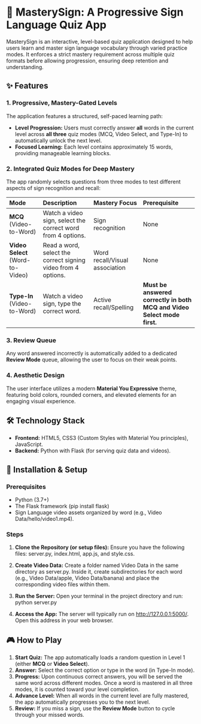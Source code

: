 # **🤟 MasterySign: A Progressive Sign Language Quiz App**

MasterySign is an interactive, level-based quiz application designed to help users learn and master sign language vocabulary through varied practice modes. It enforces a strict mastery requirement across multiple quiz formats before allowing progression, ensuring deep retention and understanding.

## **✨ Features**

### **1\. Progressive, Mastery-Gated Levels**

The application features a structured, self-paced learning path:

* **Level Progression:** Users must correctly answer **all** words in the current level across **all three** quiz modes (MCQ, Video Select, and Type-In) to automatically unlock the next level.  
* **Focused Learning:** Each level contains approximately 15 words, providing manageable learning blocks.

### **2\. Integrated Quiz Modes for Deep Mastery**

The app randomly selects questions from three modes to test different aspects of sign recognition and recall:

| Mode | Description | Mastery Focus | Prerequisite |
| :---- | :---- | :---- | :---- |
| **MCQ** (Video-to-Word) | Watch a video sign, select the correct word from 4 options. | Sign recognition | None |
| **Video Select** (Word-to-Video) | Read a word, select the correct signing video from 4 options. | Word recall/Visual association | None |
| **Type-In** (Video-to-Word) | Watch a video sign, type the correct word. | Active recall/Spelling | **Must be answered correctly in both MCQ and Video Select mode first.** |

### **3\. Review Queue**

Any word answered incorrectly is automatically added to a dedicated **Review Mode** queue, allowing the user to focus on their weak points.

### **4\. Aesthetic Design**

The user interface utilizes a modern **Material You Expressive** theme, featuring bold colors, rounded corners, and elevated elements for an engaging visual experience.

## **🛠️ Technology Stack**

* **Frontend:** HTML5, CSS3 (Custom Styles with Material You principles), JavaScript.  
* **Backend:** Python with Flask (for serving quiz data and videos).

## **🚀 Installation & Setup**

### **Prerequisites**

* Python (3.7+)  
* The Flask framework (pip install flask)  
* Sign Language video assets organized by word (e.g., Video Data/hello/video1.mp4).

### **Steps**

1. **Clone the Repository (or setup files):** Ensure you have the following files: server.py, index.html, app.js, and style.css.  
2. **Create Video Data:** Create a folder named Video Data in the same directory as server.py. Inside it, create subdirectories for each word (e.g., Video Data/apple, Video Data/banana) and place the corresponding video files within them.  
3. **Run the Server:** Open your terminal in the project directory and run:  
   python server.py

4. **Access the App:** The server will typically run on http://127.0.0.1:5000/. Open this address in your web browser.

## **🎮 How to Play**

1. **Start Quiz:** The app automatically loads a random question in Level 1 (either **MCQ** or **Video Select**).  
2. **Answer:** Select the correct option or type in the word (in Type-In mode).  
3. **Progress:** Upon continuous correct answers, you will be served the same word across different modes. Once a word is mastered in all three modes, it is counted toward your level completion.  
4. **Advance Level:** When all words in the current level are fully mastered, the app automatically progresses you to the next level.  
5. **Review:** If you miss a sign, use the **Review Mode** button to cycle through your missed words.
